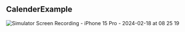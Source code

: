 ## CalenderExample

![Simulator Screen Recording - iPhone 15 Pro - 2024-02-18 at 08 25 19](https://github.com/maheshwaran01m/CalenderExample/assets/102943217/8ab4a3ac-7ea4-4d50-80be-a8a51b03c0db)
